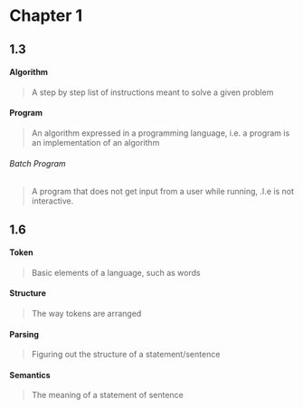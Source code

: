 # Chapter 1

## 1.3

#### Algorithm

> A step by step list of instructions meant to solve a given problem

#### Program

> An algorithm expressed in a programming language, i.e. a program is an implementation of an algorithm

###### Batch Program

> A program that does not get input from a user while running, .I.e is not interactive.

## 1.6

#### Token

> Basic elements of a language, such as words

#### Structure

> The way tokens are arranged

#### Parsing

> Figuring out the structure of a statement/sentence

#### Semantics

> The meaning of a statement of sentence
